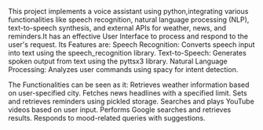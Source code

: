 This project implements a voice assistant using python,integrating various functionalities like speech recognition, natural language processing (NLP), text-to-speech synthesis, and external APIs for weather, news, and reminders.It has an effective User Interface to process and respond to the user's request.
Its Features are:
Speech Recognition: Converts speech input into text using the speech_recognition library.
Text-to-Speech: Generates spoken output from text using the pyttsx3 library.
Natural Language Processing: Analyzes user commands using spacy for intent detection.

The Functionalities can be seen as it:
Retrieves weather information based on user-specified city.
Fetches news headlines with a specified limit.
Sets and retrieves reminders using pickled storage.
Searches and plays YouTube videos based on user input.
Performs Google searches and retrieves results.
Responds to mood-related queries with suggestions.

